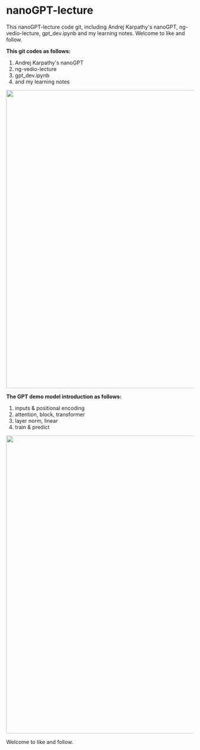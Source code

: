 # nanoGPT-lecture
This nanoGPT-lecture code git, including Andrej Karpathy's nanoGPT, ng-vedio-lecture, gpt_dev.ipynb and my learning notes. Welcome to like and follow.


**This git codes as follows:**
1. Andrej Karpathy's nanoGPT
2. ng-vedio-lecture
3. gpt_dev.ipynb 
4. and my learning notes

<img src="https://cdn.jsdelivr.net/gh/HuZixia/CloudGo/pictures/resources/nanoGPT/nanoGPTcode.png" style="margin-left: 0px" width="800px">


**The GPT demo model introduction as follows:**
1. inputs & positional encoding
2. attention, block, transformer
3. layer norm, linear
4. train & predict


<img src="https://cdn.jsdelivr.net/gh/HuZixia/CloudGo/pictures/resources/nanoGPT/nanoGPT.png" style="margin-left: 0px" width="800px">


Welcome to like and follow.